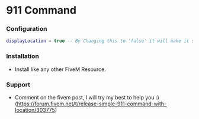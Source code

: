 # 911 Command
### Configuration
```lua
displayLocation = true -- By Changing this to 'false' it will make it so your location is not displayed in chat --
```
### Installation 
* Install like any other FiveM Resource.

### Support
* Comment on the fivem post, I will try my best to help you :) (https://forum.fivem.net/t/release-simple-911-command-with-location/303775)
